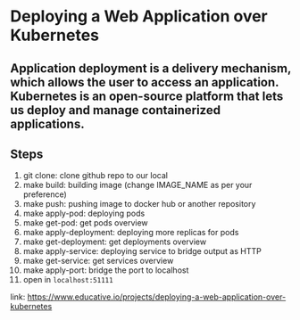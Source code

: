 # Deploying a Web Application over Kubernetes

## Application deployment is a delivery mechanism, which allows the user to access an application. Kubernetes is an open-source platform that lets us deploy and manage containerized applications.

## Steps

1. git clone: clone github repo to our local
2. make build: building image (change IMAGE_NAME as per your preference)
3. make push: pushing image to docker hub or another repository
3. make apply-pod: deploying pods
4. make get-pod: get pods overview
5. make apply-deployment: deploying more replicas for pods
6. make get-deployment: get deployments overview
7. make apply-service: deploying service to bridge output as HTTP
8. make get-service: get services overview
9. make apply-port: bridge the port to localhost
10. open in `localhost:51111`

link: https://www.educative.io/projects/deploying-a-web-application-over-kubernetes
